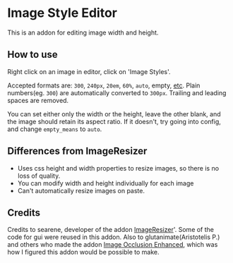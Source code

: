 # Image Style Editor

This is an addon for editing image width and height. 

## How to use

Right click on an image in editor, click on 'Image Styles'.

Accepted formats are: `300`, `240px`, `20em`, `60%`, `auto`, empty, [etc](https://developer.mozilla.org/en-US/docs/Web/CSS/height). Plain numbers(eg. `300`) are automatically converted to `300px`. Trailing and leading spaces are removed. 

You can set either only the width or the height, leave the other blank, and the image should retain its aspect ratio. If it doesn't, try going into config, and change `empty_means` to `auto`.

## Differences from ImageResizer

* Uses css height and width properties to resize images, so there is no loss of quality.
* You can modify width and height individually for each image
* Can't automatically resize images on paste.

## Credits

Credits to searene, developer of the addon [ImageResizer](https://github.com/searene/Anki-Addons/tree/master/ImageResizer)'. Some of the code for gui were reused in this addon. 
Also to glutanimate(Aristotelis P.) and others who made the addon [Image Occlusion Enhanced](https://github.com/glutanimate/image-occlusion-enhanced), which was how I figured this addon would be possible to make.
